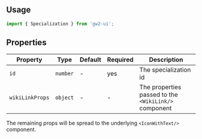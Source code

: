 ## Usage

```js
import { Specialization } from 'gw2-ui';
```

## Properties

| Property        | Type     | Default | Required | Description                                          |
| --------------- | -------- | ------- | -------- | ---------------------------------------------------- |
| `id`            | `number` | -       | yes      | The specialization id                                |
| `wikiLinkProps` | `object` | -       | -        | The properties passed to the `<WikiLink/>` component |

The remaining props will be spread to the underlying `<IconWithText/>` component.
